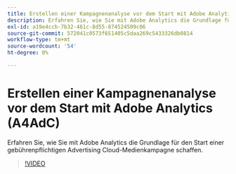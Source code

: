 ```yaml
---
title: Erstellen einer Kampagnenanalyse vor dem Start mit Adobe Analytics
description: Erfahren Sie, wie Sie mit Adobe Analytics die Grundlage für den Start einer gebührenpflichtigen Advertising Cloud-Medienkampagne schaffen.
exl-id: a19e4ccb-7b32-461c-8d55-874524509c06
source-git-commit: 572041c0573f651405c5daa269c5433326db0814
workflow-type: tm+mt
source-wordcount: '54'
ht-degree: 0%

---
```


# Erstellen einer Kampagnenanalyse vor dem Start mit Adobe Analytics (A4AdC)

Erfahren Sie, wie Sie mit Adobe Analytics die Grundlage für den Start einer gebührenpflichtigen Advertising Cloud-Medienkampagne schaffen.

>[!VIDEO](https://video.tv.adobe.com/v/33501)
